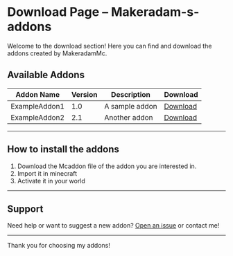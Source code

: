 # Download Page – Makeradam-s-addons

Welcome to the download section! Here you can find and download the addons created by MakeradamMc.

## Available Addons

| Addon Name      | Version  | Description                | Download          |
|-----------------|----------|----------------------------|-------------------|
| ExampleAddon1   | 1.0      | A sample addon             | [Download](link1) |
| ExampleAddon2   | 2.1      | Another addon              | [Download](link2) |


---

## How to install the addons

1. Download the Mcaddon file of the addon you are interested in.
2. Import it in minecraft
3. Activate it in your world

---

## Support

Need help or want to suggest a new addon? [Open an issue](https://github.com/MakeradamMc/Makeradam-s-addons/issues) or contact me!

---

Thank you for choosing my addons!
